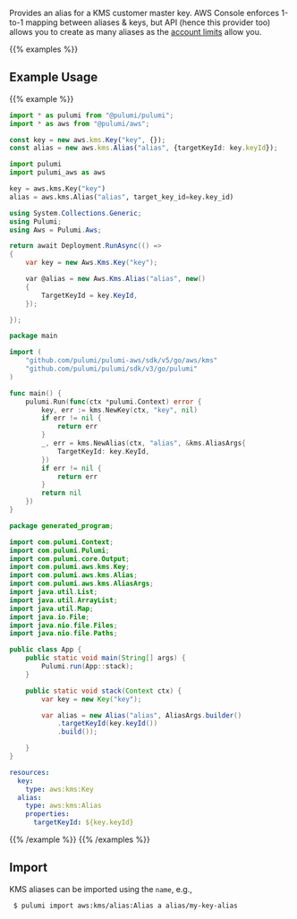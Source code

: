 Provides an alias for a KMS customer master key. AWS Console enforces 1-to-1 mapping between aliases & keys,
but API (hence this provider too) allows you to create as many aliases as
the [account limits](http://docs.aws.amazon.com/kms/latest/developerguide/limits.html) allow you.

{{% examples %}}
## Example Usage
{{% example %}}

```typescript
import * as pulumi from "@pulumi/pulumi";
import * as aws from "@pulumi/aws";

const key = new aws.kms.Key("key", {});
const alias = new aws.kms.Alias("alias", {targetKeyId: key.keyId});
```
```python
import pulumi
import pulumi_aws as aws

key = aws.kms.Key("key")
alias = aws.kms.Alias("alias", target_key_id=key.key_id)
```
```csharp
using System.Collections.Generic;
using Pulumi;
using Aws = Pulumi.Aws;

return await Deployment.RunAsync(() => 
{
    var key = new Aws.Kms.Key("key");

    var @alias = new Aws.Kms.Alias("alias", new()
    {
        TargetKeyId = key.KeyId,
    });

});
```
```go
package main

import (
	"github.com/pulumi/pulumi-aws/sdk/v5/go/aws/kms"
	"github.com/pulumi/pulumi/sdk/v3/go/pulumi"
)

func main() {
	pulumi.Run(func(ctx *pulumi.Context) error {
		key, err := kms.NewKey(ctx, "key", nil)
		if err != nil {
			return err
		}
		_, err = kms.NewAlias(ctx, "alias", &kms.AliasArgs{
			TargetKeyId: key.KeyId,
		})
		if err != nil {
			return err
		}
		return nil
	})
}
```
```java
package generated_program;

import com.pulumi.Context;
import com.pulumi.Pulumi;
import com.pulumi.core.Output;
import com.pulumi.aws.kms.Key;
import com.pulumi.aws.kms.Alias;
import com.pulumi.aws.kms.AliasArgs;
import java.util.List;
import java.util.ArrayList;
import java.util.Map;
import java.io.File;
import java.nio.file.Files;
import java.nio.file.Paths;

public class App {
    public static void main(String[] args) {
        Pulumi.run(App::stack);
    }

    public static void stack(Context ctx) {
        var key = new Key("key");

        var alias = new Alias("alias", AliasArgs.builder()        
            .targetKeyId(key.keyId())
            .build());

    }
}
```
```yaml
resources:
  key:
    type: aws:kms:Key
  alias:
    type: aws:kms:Alias
    properties:
      targetKeyId: ${key.keyId}
```
{{% /example %}}
{{% /examples %}}

## Import

KMS aliases can be imported using the `name`, e.g.,

```sh
 $ pulumi import aws:kms/alias:Alias a alias/my-key-alias
```

 